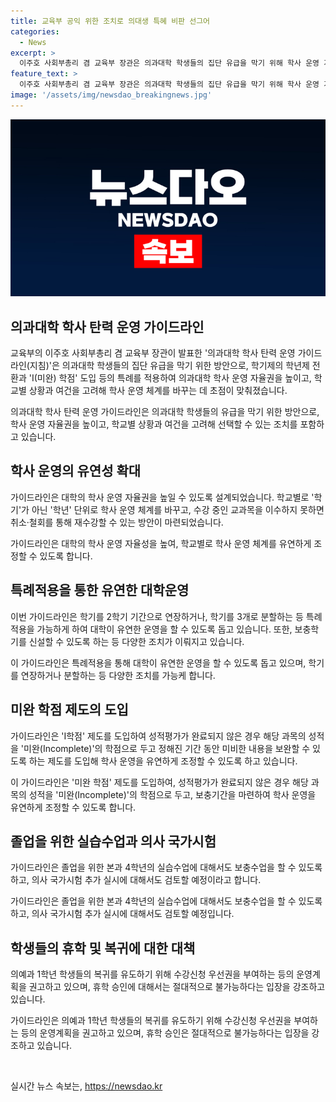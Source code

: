 ```yaml
---
title: 교육부 공익 위한 조치로 의대생 특혜 비판 선그어
categories:
  - News
excerpt: >
  이주호 사회부총리 겸 교육부 장관은 의과대학 학생들의 집단 유급을 막기 위해 학사 운영 가이드라인을 발표하고, 특례를 적용하여 F학점을 받더라도 보충수업을 통해 진급 가능하게 했다. 교육부는 대학의 학사 운영 자율권을 높이는데 초점을 맞추었으며, 의료 인력 수급 차질을 방지하고자 특례를 적용하고 있다. 하지만 의대생들의 실질적인 복귀와 수업 운영에는 미지수가 많은 상황이라는 지적이 있다. 또한, 교육부는 의예과 1학년 교과목에 대한 운영계획 수립을 권고하는 등 의대생들의 휴학 문제에 대한 입장을 재차 강조했다.
feature_text: >
  이주호 사회부총리 겸 교육부 장관은 의과대학 학생들의 집단 유급을 막기 위해 학사 운영 가이드라인을 발표하고, 특례를 적용하여 F학점을 받더라도 보충수업을 통해 진급 가능하게 했다. 교육부는 대학의 학사 운영 자율권을 높이는데 초점을 맞추었으며, 의료 인력 수급 차질을 방지하고자 특례를 적용하고 있다. 하지만 의대생들의 실질적인 복귀와 수업 운영에는 미지수가 많은 상황이라는 지적이 있다. 또한, 교육부는 의예과 1학년 교과목에 대한 운영계획 수립을 권고하는 등 의대생들의 휴학 문제에 대한 입장을 재차 강조했다.
image: '/assets/img/newsdao_breakingnews.jpg'
---
```


<p><img src="/assets/img/newsdao_breakingnews.jpg" alt="implanttips 속보" /></p>

<h2 data-ke-size="size26">의과대학 학사 탄력 운영 가이드라인</h2>

<p>교육부의 이주호 사회부총리 겸 교육부 장관이 발표한 '의과대학 학사 탄력 운영 가이드라인(지침)'은 의과대학 학생들의 집단 유급을 막기 위한 방안으로, 학기제의 학년제 전환과 'I(미완) 학점' 도입 등의 특례를 적용하여 의과대학 학사 운영 자율권을 높이고, 학교별 상황과 여건을 고려해 학사 운영 체계를 바꾸는 데 초점이 맞춰졌습니다.</p>

<p data-ke-size="size16">의과대학 학사 탄력 운영 가이드라인은 의과대학 학생들의 유급을 막기 위한 방안으로, 학사 운영 자율권을 높이고, 학교별 상황과 여건을 고려해 선택할 수 있는 조치를 포함하고 있습니다.</p>

<h2 data-ke-size="size24">학사 운영의 유연성 확대</h2>

<p>가이드라인은 대학의 학사 운영 자율권을 높일 수 있도록 설계되었습니다. 학교별로 '학기'가 아닌 '학년' 단위로 학사 운영 체계를 바꾸고, 수강 중인 교과목을 이수하지 못하면 취소·철회를 통해 재수강할 수 있는 방안이 마련되었습니다.</p>

<p data-ke-size="size16">가이드라인은 대학의 학사 운영 자율성을 높여, 학교별로 학사 운영 체계를 유연하게 조정할 수 있도록 합니다.</p>

<h2 data-ke-size="size24">특례적용을 통한 유연한 대학운영</h2>

<p>이번 가이드라인은 학기를 2학기 기간으로 연장하거나, 학기를 3개로 분할하는 등 특례적용을 가능하게 하여 대학이 유연한 운영을 할 수 있도록 돕고 있습니다. 또한, 보충학기를 신설할 수 있도록 하는 등 다양한 조치가 이뤄지고 있습니다.</p>

<p data-ke-size="size16">이 가이드라인은 특례적용을 통해 대학이 유연한 운영을 할 수 있도록 돕고 있으며, 학기를 연장하거나 분할하는 등 다양한 조치를 가능케 합니다.</p>

<h2 data-ke-size="size24">미완 학점 제도의 도입</h2>

<p>가이드라인은 'I학점' 제도를 도입하여 성적평가가 완료되지 않은 경우 해당 과목의 성적을 '미완(Incomplete)'의 학점으로 두고 정해진 기간 동안 미비한 내용을 보완할 수 있도록 하는 제도를 도입해 학사 운영을 유연하게 조정할 수 있도록 하고 있습니다.</p>

<p data-ke-size="size16">이 가이드라인은 '미완 학점' 제도를 도입하여, 성적평가가 완료되지 않은 경우 해당 과목의 성적을 '미완(Incomplete)'의 학점으로 두고, 보충기간을 마련하여 학사 운영을 유연하게 조정할 수 있도록 합니다.</p>

<h2 data-ke-size="size24">졸업을 위한 실습수업과 의사 국가시험</h2>

<p>가이드라인은 졸업을 위한 본과 4학년의 실습수업에 대해서도 보충수업을 할 수 있도록 하고, 의사 국가시험 추가 실시에 대해서도 검토할 예정이라고 합니다.</p>

<p data-ke-size="size16">가이드라인은 졸업을 위한 본과 4학년의 실습수업에 대해서도 보충수업을 할 수 있도록 하고, 의사 국가시험 추가 실시에 대해서도 검토할 예정입니다.</p>

<h2 data-ke-size="size24">학생들의 휴학 및 복귀에 대한 대책</h2>

<p>의예과 1학년 학생들의 복귀를 유도하기 위해 수강신청 우선권을 부여하는 등의 운영계획을 권고하고 있으며, 휴학 승인에 대해서는 절대적으로 불가능하다는 입장을 강조하고 있습니다.</p>

<p data-ke-size="size16">가이드라인은 의예과 1학년 학생들의 복귀를 유도하기 위해 수강신청 우선권을 부여하는 등의 운영계획을 권고하고 있으며, 휴학 승인은 절대적으로 불가능하다는 입장을 강조하고 있습니다.</p>

<p data-ke-size="size16">&nbsp;</p>
실시간 뉴스 속보는, <a href="https://newsdao.kr" rel="dofollow">https://newsdao.kr</a>


